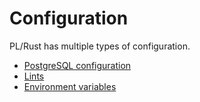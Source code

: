 # Configuration

PL/Rust has multiple types of configuration.

- [PostgreSQL configuration](./config-pg.md)
- [Lints](./config-lints.md)
- [Environment variables](./config-env-var.md)
